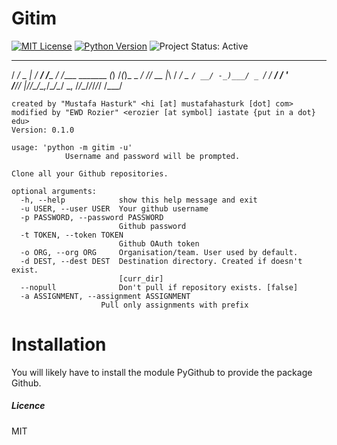 # Gitim

[![MIT License][License Image]][License]
[![Python Version][Python Image]][Python]
![Project Status: Active][Project Status Image]

   _______   ______       __               _ __  _     
  /  _/ _ | / __/ /____ _/ /____ _______ _(_) /_(_)_ _ 
 _/ // __ |_\ \/ __/ _ `/ __/ -_)___/ _ `/ / __/ /  ' \
/___/_/ |_/___/\__/\_,_/\__/\__/    \_, /_/\__/_/_/_/_/
                                   /___/               

    created by "Mustafa Hasturk" <hi [at] mustafahasturk [dot] com>
    modified by "EWD Rozier" <erozier [at symbol] iastate {put in a dot} edu>
    Version: 0.1.0

    usage: 'python -m gitim -u'
                Username and password will be prompted.

    Clone all your Github repositories.

    optional arguments:
      -h, --help            show this help message and exit
      -u USER, --user USER  Your github username
      -p PASSWORD, --password PASSWORD
                            Github password
      -t TOKEN, --token TOKEN
                            Github OAuth token
      -o ORG, --org ORG     Organisation/team. User used by default.
      -d DEST, --dest DEST  Destination directory. Created if doesn't exist.
                            [curr_dir]
      --nopull              Don't pull if repository exists. [false]
      -a ASSIGNMENT, --assignment ASSIGNMENT
      	 	     	    Pull only assignments with prefix

# Installation

You will likely have to install the module PyGithub to provide the package Github.

##### Licence
MIT

[License Image]: https://img.shields.io/badge/license-MIT-brightgreen.svg "MIT License"
[License]: https://github.com/muhasturk/gitim/blob/master/LICENSE "MIT License"

[Python Image]: https://img.shields.io/badge/python-3.5-blue.svg "Python Version: 3.5"
[Python]: https://docs.python.org/3.5/whatsnew/changelog.html#python-3-5-0-final "Python 3.5 Changelog" 

[Project Status Image]: https://img.shields.io/badge/project-active-green.svg "Project Status: Active"
